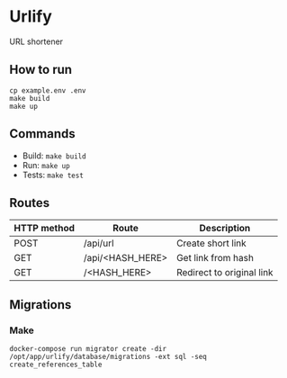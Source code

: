 # Urlify

URL shortener

## How to run
```shell
cp example.env .env
make build
make up
```

## Commands
* Build: `make build`
* Run: `make up`
* Tests: `make test`

## Routes

| HTTP method | Route            | Description               |
|-------------|------------------|---------------------------|
| POST        | /api/url         | Create short link         |
| GET         | /api/<HASH_HERE> | Get link from hash        |
| GET         | /<HASH_HERE>     | Redirect to original link |

## Migrations

### Make

```shell
docker-compose run migrator create -dir /opt/app/urlify/database/migrations -ext sql -seq create_references_table
```
